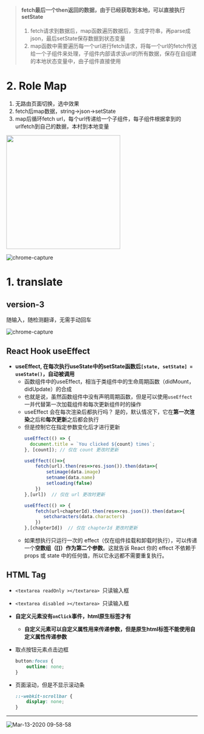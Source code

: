 > #### fetch最后一个then返回的数据，由于已经获取到本地，可以直接执行setState
> 1. fetch请求到数据后，map函数遍历数据后，生成字符串，再parse成json，最后setState保存数据到状态变量
> 2. map函数中需要遍历每一个url进行fetch请求，将每一个url的fetch传送给一个子组件来处理，子组件内部请求该url的所有数据，保存在自组建的本地状态变量中，由子组件直接使用


# 2. Role Map

1. 无路由页面切换，选中效果
2. fetch后map数据，string->json->setState
2. map后循环fetch url，每个url传递给一个子组件，每子组件根据拿到的urlfetch到自己的数据，本村到本地变量

<img width="300"  src="https://user-images.githubusercontent.com/26485327/82781077-d9d1ae00-9e93-11ea-8c58-ace5350028c1.png">

![chrome-capture](https://user-images.githubusercontent.com/26485327/82781066-d63e2700-9e93-11ea-9652-980f45872901.gif)



# 1. translate

## version-3
随输入，随检测翻译，无需手动回车

![chrome-capture](https://user-images.githubusercontent.com/26485327/82749709-121ab300-9de6-11ea-977b-65845bab2e4d.gif)


## React Hook useEffect
- **useEffect, 在每次执行useState中的setState函数后`[state, setState] = useState()`，自动被调用**
  - 函数组件中的useEffect，相当于类组件中的生命周期函数（didMount，didUpdate）的合成
   - 也就是说，虽然函数组件中没有声明周期函数，但是可以使用`useEffect`一并代替第一次加载组件和每次更新组件时的操作
  - useEffect 会在每次渲染后都执行吗？ 是的，默认情况下，它在**第一次渲染**之后和**每次更新**之后都会执行
  - 但是控制它在指定参数变化后才进行更新
    ```javascript
    useEffect(() => {
      document.title = `You clicked ${count} times`;
    }, [count]); // 仅在 count 更改时更新
    ```
    ```javascript
    useEffect(()=>{
        fetch(url).then(res=>res.json()).then(data=>{
            setimage(data.image)
            setname(data.name)
            setloading(false)
        })
    },[url])  // 仅在 url 更改时更新
    ```
    ```javascript
    useEffect(() => {
        fetch(url+chapterId).then(res=>res.json()).then(data=>{
           setcharacters(data.characters)
        })
    },[chapterId])  // 仅在 chapterId 更改时更新
    ```
  - 如果想执行只运行一次的 effect（仅在组件挂载和卸载时执行），可以传递一个**空数组（[]）作为第二个参数**。这就告诉 React 你的 effect 不依赖于 props 或 state 中的任何值，所以它永远都不需要重复执行。

## HTML Tag
- `<textarea readOnly ></textarea> `只读输入框
- `<textarea disabled ></textarea> `只读输入框

- **自定义元素没有`onClick`事件，html原生标签才有**
  - **自定义元素可以自定义属性用来传递参数，但是原生html标签不能使用自定义属性传递参数**

- 取点按钮元素点击边框
  ```css
  button:focus {
      outline: none;
  }
  ```
- 页面滚动，但是不显示滚动条
  ```css
  ::-webkit-scrollbar {
      display: none;
  }
  ```




-----

![Mar-13-2020 09-58-58](https://user-images.githubusercontent.com/26485327/76582485-539f0000-6511-11ea-8aa8-e1ef70148eda.gif)
